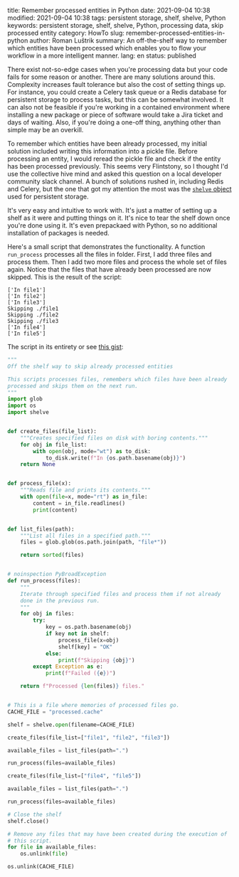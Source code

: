 title: Remember processed entities in Python
date: 2021-09-04 10:38
modified: 2021-09-04 10:38
tags: persistent storage, shelf, shelve, Python
keywords: persistent storage, shelf, shelve, Python, processing data, skip processed entity
category: HowTo
slug: remember-processed-entities-in-python
author: Roman Luštrik
summary: An off-the-shelf way to remember which entities have been processed which enables you to flow your workflow in a more intelligent manner.
lang: en
status: published

There exist not-so-edge cases when you're processing data but your code fails for some reason or another. There are many solutions around this. Complexity increases fault tolerance but also the cost of setting things up. For instance, you could create a Celery task queue or a Redis database for persistent storage to process tasks, but this can be somewhat involved. It can also not be feasible if you're working in a contained environment where installing a new package or piece of software would take a Jira ticket and days of waiting. Also, if you're doing a one-off thing, anything other than simple may be an overkill.

To remember which entities have been already processed, my initial solution included writing this information into a pickle file. Before processing an entity, I would reread the pickle file and check if the entity has been processed previously. This seems very Flintstony, so I thought I'd use the collective hive mind and asked this question on a local developer community slack channel. A bunch of solutions rushed in, including Redis and Celery, but the one that got my attention the most was the [`shelve` object](https://docs.python.org/3/library/shelve.html) used for persistent storage.

It's very easy and intuitive to work with. It's just a matter of setting up a shelf as it were and putting things on it. It's nice to tear the shelf down once you're done using it. It's even prepackaed with Python, so no additional installation of packages is needed.

Here's a small script that demonstrates the functionality. A function `run_process` processes all the files in folder. First, I add three files and process them. Then I add two more files and process the whole set of files again. Notice that the files that have already been processed are now skipped. This is the result of the script:

```
['In file1']
['In file2']
['In file3']
Skipping ./file1
Skipping ./file2
Skipping ./file3
['In file4']
['In file5']
```

The script in its entirety or see [this gist](https://gist.github.com/romunov/b79d63caa8874618e734329eaa3d6950):

```python
"""
Off the shelf way to skip already processed entities

This scripts processes files, remembers which files have been already
processed and skips them on the next run.
"""
import glob
import os
import shelve


def create_files(file_list):
    """Creates specified files on disk with boring contents."""
    for obj in file_list:
        with open(obj, mode="wt") as to_disk:
            to_disk.write(f"In {os.path.basename(obj)}")
    return None


def process_file(x):
    """Reads file and prints its contents."""
    with open(file=x, mode="rt") as in_file:
        content = in_file.readlines()
        print(content)


def list_files(path):
    """List all files in a specified path."""
    files = glob.glob(os.path.join(path, "file*"))

    return sorted(files)


# noinspection PyBroadException
def run_process(files):
    """
    Iterate through specified files and process them if not already
    done in the previous run.
    """
    for obj in files:
        try:
            key = os.path.basename(obj)
            if key not in shelf:
                process_file(x=obj)
                shelf[key] = "OK"
            else:
                print(f"Skipping {obj}")
        except Exception as e:
            print(f"Failed ({e})")

    return f"Processed {len(files)} files."


# This is a file where memories of processed files go.
CACHE_FILE = "processed.cache"

shelf = shelve.open(filename=CACHE_FILE)

create_files(file_list=["file1", "file2", "file3"])

available_files = list_files(path=".")

run_process(files=available_files)

create_files(file_list=["file4", "file5"])

available_files = list_files(path=".")

run_process(files=available_files)

# Close the shelf
shelf.close()

# Remove any files that may have been created during the execution of
# this script.
for file in available_files:
    os.unlink(file)

os.unlink(CACHE_FILE)
```
